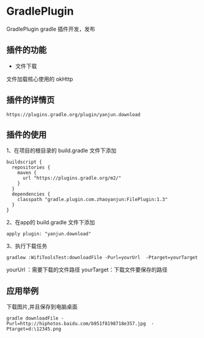 # GradlePlugin
GradlePlugin gradle 插件开发，发布
## 插件的功能

- 文件下载

文件加载核心使用的 okHttp

## 插件的详情页

```
https://plugins.gradle.org/plugin/yanjun.download
```

## 插件的使用

1、在项目的根目录的 build.gradle 文件下添加

```
buildscript {
  repositories {
    maven {
      url "https://plugins.gradle.org/m2/"
    }
  }
  dependencies {
    classpath "gradle.plugin.com.zhaoyanjun:FilePlugin:1.3"
  }
}
```

2、在app的 build.gradle 文件下添加

```
apply plugin: "yanjun.download"

```

3、执行下载任务

```
gradlew :WifiToolsTest:downloadFile -Purl=yourUrl  -Ptarget=yourTarget

```

yourUrl ：需要下载的文件路径
yourTarget：下载文件要保存的路径

## 应用举例

下载图片,并且保存到电脑桌面

```
gradle downloadFile -Purl=http://hiphotos.baidu.com/b951f8198718e357.jpg  -Ptarget=d:\12345.png
```
